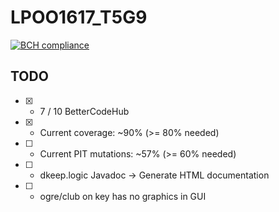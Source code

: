 # LPOO1617_T5G9
[![BCH compliance](https://bettercodehub.com/edge/badge/davidreis97/LPOO1617_T5G9?token=4c896aa8e6f8e7d1f536652d1daba905df0a5acc)](https://bettercodehub.com/)

## TODO
* [x] - 7 / 10 BetterCodeHub
* [x] - Current coverage: ~90% (>= 80% needed)
* [ ] - Current PIT mutations: ~57% (>= 60% needed)
* [ ] - dkeep.logic Javadoc -> Generate HTML documentation
* [ ] - ogre/club on key has no graphics in GUI
